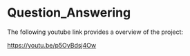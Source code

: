 # Question_Answering

The following youtube link provides a overview of the project:

https://youtu.be/p5OyBdsj4Ow


